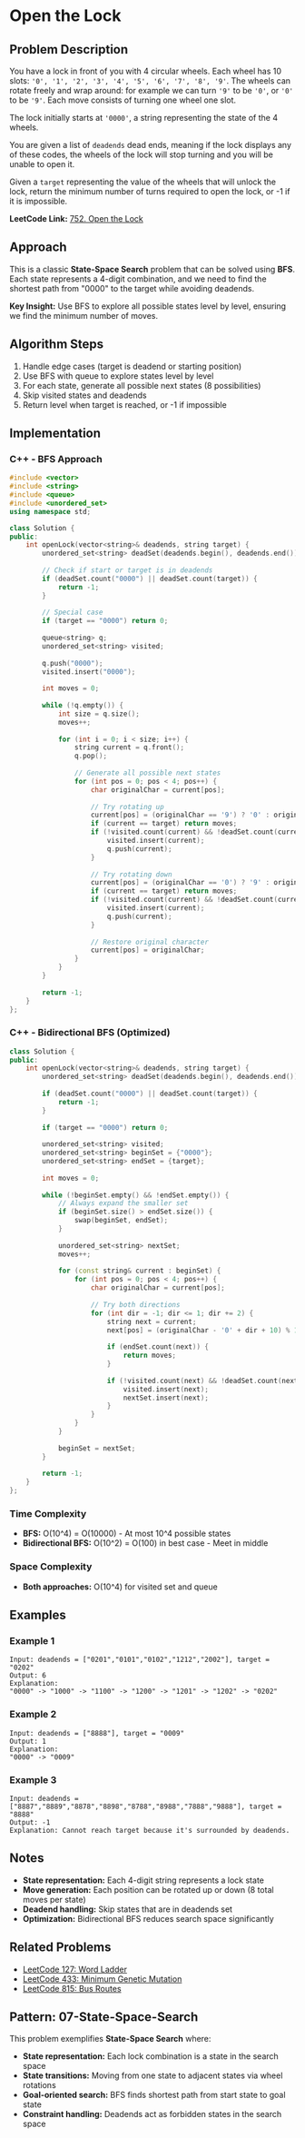 # Open the Lock

## Problem Description
You have a lock in front of you with 4 circular wheels. Each wheel has 10 slots: `'0', '1', '2', '3', '4', '5', '6', '7', '8', '9'`. The wheels can rotate freely and wrap around: for example we can turn `'9'` to be `'0'`, or `'0'` to be `'9'`. Each move consists of turning one wheel one slot.

The lock initially starts at `'0000'`, a string representing the state of the 4 wheels.

You are given a list of `deadends` dead ends, meaning if the lock displays any of these codes, the wheels of the lock will stop turning and you will be unable to open it.

Given a `target` representing the value of the wheels that will unlock the lock, return the minimum number of turns required to open the lock, or -1 if it is impossible.

**LeetCode Link:** [752. Open the Lock](https://leetcode.com/problems/open-the-lock/)

## Approach
This is a classic **State-Space Search** problem that can be solved using **BFS**. Each state represents a 4-digit combination, and we need to find the shortest path from "0000" to the target while avoiding deadends.

**Key Insight:** Use BFS to explore all possible states level by level, ensuring we find the minimum number of moves.

## Algorithm Steps
1. Handle edge cases (target is deadend or starting position)
2. Use BFS with queue to explore states level by level
3. For each state, generate all possible next states (8 possibilities)
4. Skip visited states and deadends
5. Return level when target is reached, or -1 if impossible

## Implementation

### C++ - BFS Approach
```cpp
#include <vector>
#include <string>
#include <queue>
#include <unordered_set>
using namespace std;

class Solution {
public:
    int openLock(vector<string>& deadends, string target) {
        unordered_set<string> deadSet(deadends.begin(), deadends.end());
        
        // Check if start or target is in deadends
        if (deadSet.count("0000") || deadSet.count(target)) {
            return -1;
        }
        
        // Special case
        if (target == "0000") return 0;
        
        queue<string> q;
        unordered_set<string> visited;
        
        q.push("0000");
        visited.insert("0000");
        
        int moves = 0;
        
        while (!q.empty()) {
            int size = q.size();
            moves++;
            
            for (int i = 0; i < size; i++) {
                string current = q.front();
                q.pop();
                
                // Generate all possible next states
                for (int pos = 0; pos < 4; pos++) {
                    char originalChar = current[pos];
                    
                    // Try rotating up
                    current[pos] = (originalChar == '9') ? '0' : originalChar + 1;
                    if (current == target) return moves;
                    if (!visited.count(current) && !deadSet.count(current)) {
                        visited.insert(current);
                        q.push(current);
                    }
                    
                    // Try rotating down
                    current[pos] = (originalChar == '0') ? '9' : originalChar - 1;
                    if (current == target) return moves;
                    if (!visited.count(current) && !deadSet.count(current)) {
                        visited.insert(current);
                        q.push(current);
                    }
                    
                    // Restore original character
                    current[pos] = originalChar;
                }
            }
        }
        
        return -1;
    }
};
```

### C++ - Bidirectional BFS (Optimized)
```cpp
class Solution {
public:
    int openLock(vector<string>& deadends, string target) {
        unordered_set<string> deadSet(deadends.begin(), deadends.end());
        
        if (deadSet.count("0000") || deadSet.count(target)) {
            return -1;
        }
        
        if (target == "0000") return 0;
        
        unordered_set<string> visited;
        unordered_set<string> beginSet = {"0000"};
        unordered_set<string> endSet = {target};
        
        int moves = 0;
        
        while (!beginSet.empty() && !endSet.empty()) {
            // Always expand the smaller set
            if (beginSet.size() > endSet.size()) {
                swap(beginSet, endSet);
            }
            
            unordered_set<string> nextSet;
            moves++;
            
            for (const string& current : beginSet) {
                for (int pos = 0; pos < 4; pos++) {
                    char originalChar = current[pos];
                    
                    // Try both directions
                    for (int dir = -1; dir <= 1; dir += 2) {
                        string next = current;
                        next[pos] = (originalChar - '0' + dir + 10) % 10 + '0';
                        
                        if (endSet.count(next)) {
                            return moves;
                        }
                        
                        if (!visited.count(next) && !deadSet.count(next)) {
                            visited.insert(next);
                            nextSet.insert(next);
                        }
                    }
                }
            }
            
            beginSet = nextSet;
        }
        
        return -1;
    }
};
```

### Time Complexity
- **BFS:** O(10^4) = O(10000) - At most 10^4 possible states
- **Bidirectional BFS:** O(10^2) = O(100) in best case - Meet in middle

### Space Complexity
- **Both approaches:** O(10^4) for visited set and queue

## Examples

### Example 1
```
Input: deadends = ["0201","0101","0102","1212","2002"], target = "0202"
Output: 6
Explanation: 
"0000" -> "1000" -> "1100" -> "1200" -> "1201" -> "1202" -> "0202"
```

### Example 2
```
Input: deadends = ["8888"], target = "0009"
Output: 1
Explanation: 
"0000" -> "0009"
```

### Example 3
```
Input: deadends = ["8887","8889","8878","8898","8788","8988","7888","9888"], target = "8888"
Output: -1
Explanation: Cannot reach target because it's surrounded by deadends.
```

## Notes
- **State representation:** Each 4-digit string represents a lock state
- **Move generation:** Each position can be rotated up or down (8 total moves per state)
- **Deadend handling:** Skip states that are in deadends set
- **Optimization:** Bidirectional BFS reduces search space significantly

## Related Problems
- [LeetCode 127: Word Ladder](https://leetcode.com/problems/word-ladder/)
- [LeetCode 433: Minimum Genetic Mutation](https://leetcode.com/problems/minimum-genetic-mutation/)
- [LeetCode 815: Bus Routes](https://leetcode.com/problems/bus-routes/)

## Pattern: 07-State-Space-Search
This problem exemplifies **State-Space Search** where:
- **State representation:** Each lock combination is a state in the search space
- **State transitions:** Moving from one state to adjacent states via wheel rotations
- **Goal-oriented search:** BFS finds shortest path from start state to goal state
- **Constraint handling:** Deadends act as forbidden states in the search space

